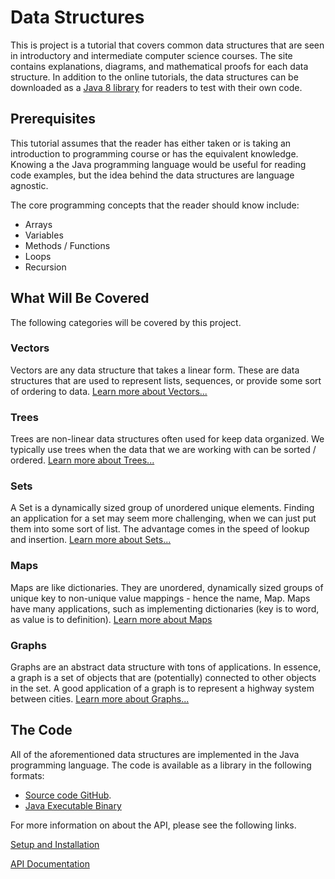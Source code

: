 # Data Structures

This is project is a tutorial that covers common data structures that are
seen in introductory and intermediate computer science courses. The site contains
explanations, diagrams, and mathematical proofs for each data structure. In addition
to the online tutorials, the data structures can be downloaded as a 
[Java 8 library][jar_file] for
readers to test with their own code.

## Prerequisites

This tutorial assumes that the reader has either taken or is taking an introduction to
programming course or has the equivalent knowledge. Knowing a the Java 
programming language would be useful for reading code examples, but the
idea behind the data structures are language agnostic.

The core programming concepts that the reader should know include:

* Arrays
* Variables
* Methods / Functions
* Loops
* Recursion

## What Will Be Covered

The following categories will be covered by this project.

### Vectors

Vectors are any data structure that takes a linear form. These are data 
structures that are used to represent lists, sequences, or provide some 
sort of ordering to data. [Learn more about Vectors...][vector]

### Trees

Trees are non-linear data structures often used for keep data organized.
We typically use trees when the data that we are working with can be 
sorted / ordered. [Learn more about Trees...][tree]

### Sets

A Set is a dynamically sized group of unordered unique elements.
Finding an application for a set may seem more challenging, 
when we can just put them into some sort of list. The advantage 
comes in the speed of lookup and insertion.
[Learn more about Sets...][set]

### Maps

Maps are like dictionaries. They are unordered, dynamically sized
groups of unique key to non-unique value mappings - hence the name, 
Map. Maps have many applications, such as implementing dictionaries 
(key is to word, as value is to definition).
[Learn more about Maps][map]

### Graphs

Graphs are an abstract data structure with tons of applications.
In essence, a graph is a set of objects that are (potentially)
connected to other objects in the set. A good application of a graph
is to represent a highway system between cities.
[Learn more about Graphs...][graph]

## The Code

All of the aforementioned data structures are implemented in the Java 
programming language. The code is available as a library in the following formats:

 * [Source code GitHub][github_repo].
 * [Java Executable Binary][jar_file]
 
 For more information on about the API, please
 see the following links.

[Setup and Installation][setup_md]

[API Documentation][javadoc]


[jar_file]: http://jabaridash.com:8085/build/java_data_structures.jar
[setup_md]: docs/dev/setup/SETUP.md
[javadoc]: docs/javadoc/index.html

[vector]: docs/structures/vectors/Vector.md
[tree]: docs/structures/trees/Tree.md
[graph]: docs/structures/graphs/Graph.md
[map]: docs/structures/maps/Map.md
[set]: docs/structures/sets/Set.md

[github_repo]: https://github.com/N02870941/java_data_structures


